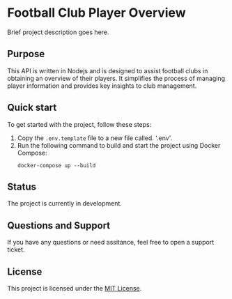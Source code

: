 # Football Club Player Overview 

Brief project description goes here.

## Purpose

This API is written in Nodejs and is designed to assist football clubs in obtaining an overview of their players. It simplifies the process of managing player information and provides key insights to club management.

## Quick start 

To get started with the project, follow these steps:

1. Copy the `.env.template` file to a new file called. '.env'.
2. Run the following command to build and start the project using Docker
Compose:
    ```
    docker-compose up --build
    ```

## Status 

The project is currently in development.

## Questions and Support

If you have any questions or need assitance, feel free to open a support
ticket.

## License

This project is licensed under the [MIT License](LICENSE).